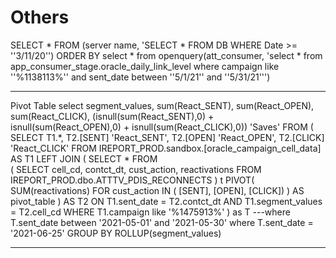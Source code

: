 # Others
SELECT * FROM (server name, 'SELECT * FROM DB WHERE Date >= ''3/11/20'') ORDER BY
select * from openquery(att_consumer, 'select * from app_consumer_stage.oracle_daily_link_level where campaign like ''%1138113%''
and sent_date between ''5/1/21'' and ''5/31/21''')

-----------------------------
Pivot Table
select segment_values, sum(React_SENT), sum(React_OPEN), sum(React_CLICK),
       (isnull(sum(React_SENT),0) + isnull(sum(React_OPEN),0) + isnull(sum(React_CLICK),0)) 'Saves'
FROM
(
SELECT T1.*, 
       T2.[SENT] 'React_SENT',
	   T2.[OPEN] 'React_OPEN', 
	   T2.[CLICK] 'React_CLICK'
FROM IREPORT_PROD.sandbox.[oracle_campaign_cell_data] AS T1
LEFT JOIN
(
SELECT * FROM   
(
    SELECT
	    cell_cd,
		contct_dt,
        cust_action, 
        reactivations
    FROM 
       IREPORT_PROD.dbo.ATTTV_PDIS_RECONNECTS
) t 
PIVOT(
    SUM(reactivations)
    FOR cust_action IN (
        [SENT], 
        [OPEN], 
        [CLICK])
) AS pivot_table
) AS T2
ON T1.sent_date = T2.contct_dt
AND T1.segment_values = T2.cell_cd
WHERE T1.campaign like '%1475913%'
) as T
---where T.sent_date between '2021-05-01' and '2021-05-30'
where T.sent_date = '2021-06-25'
GROUP BY ROLLUP(segment_values)

------------------------------


